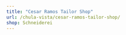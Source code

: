 ```yaml
---
title: "Cesar Ramos Tailor Shop"
url: /chula-vista/cesar-ramos-tailor-shop/
shop: Schneiderei
---
```

